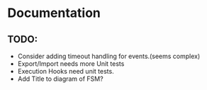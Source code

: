# Documentation

## TODO: 
* Consider adding timeout handling for events.(seems complex)
* Export/Import needs more Unit tests
* Execution Hooks need unit tests.
* Add Title to diagram of FSM?